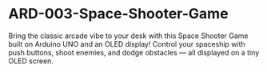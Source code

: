 # ARD-003-Space-Shooter-Game
Bring the classic arcade vibe to your desk with this Space Shooter Game built on Arduino UNO and an OLED display! Control your spaceship with push buttons, shoot enemies, and dodge obstacles — all displayed on a tiny OLED screen.

